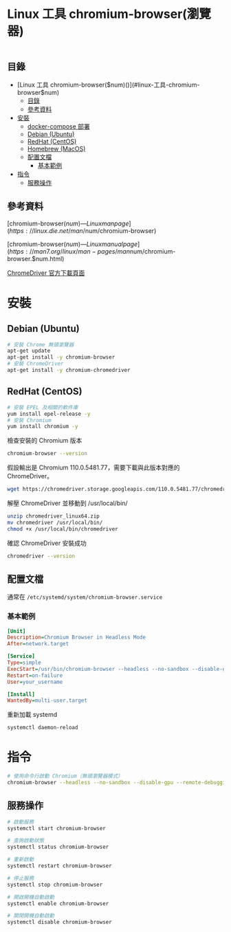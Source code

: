 # Linux 工具 chromium-browser(瀏覽器)

```
```

## 目錄

- [Linux 工具 chromium-browser($num)()](#linux-工具-chromium-browser$num)
  - [目錄](#目錄)
  - [參考資料](#參考資料)
- [安裝](#安裝)
  - [docker-compose 部署](#docker-compose-部署)
  - [Debian (Ubuntu)](#debian-ubuntu)
  - [RedHat (CentOS)](#redhat-centos)
  - [Homebrew (MacOS)](#homebrew-macos)
  - [配置文檔](#配置文檔)
    - [基本範例](#基本範例)
- [指令](#指令)
  - [服務操作](#服務操作)

## 參考資料

[chromium-browser($num) — Linux man page](https://linux.die.net/man/$num/chromium-browser)

[chromium-browser($num) — Linux manual page](https://man7.org/linux/man-pages/man$num/chromium-browser.$num.html)

[ChromeDriver 官方下載頁面](https://developer.chrome.com/docs/chromedriver/downloads?hl=zh-tw)

# 安裝

## Debian (Ubuntu)

```bash
# 安裝 Chrome 無頭瀏覽器
apt-get update
apt-get install -y chromium-browser
# 安裝 ChromeDriver
apt-get install -y chromium-chromedriver
```

## RedHat (CentOS)

```bash
# 安裝 EPEL 及相關的軟件庫
yum install epel-release -y
# 安裝 Chromium
yum install chromium -y
```

檢查安裝的 Chromium 版本

```bash
chromium-browser --version
```

假設輸出是 Chromium 110.0.5481.77，需要下載與此版本對應的 ChromeDriver。

```bash
wget https://chromedriver.storage.googleapis.com/110.0.5481.77/chromedriver_linux64.zip
```

解壓 ChromeDriver 並移動到 /usr/local/bin/

```bash
unzip chromedriver_linux64.zip
mv chromedriver /usr/local/bin/
chmod +x /usr/local/bin/chromedriver
```

確認 ChromeDriver 安裝成功

```bash
chromedriver --version
```

## 配置文檔

通常在 `/etc/systemd/system/chromium-browser.service`

### 基本範例

```ini
[Unit]
Description=Chromium Browser in Headless Mode
After=network.target

[Service]
Type=simple
ExecStart=/usr/bin/chromium-browser --headless --no-sandbox --disable-gpu --remote-debugging-port=9222
Restart=on-failure
User=your_username

[Install]
WantedBy=multi-user.target
```

重新加載 systemd

```bash
systemctl daemon-reload
```

# 指令

```bash
# 使用命令行啟動 Chromium（無頭瀏覽器模式）
chromium-browser --headless --no-sandbox --disable-gpu --remote-debugging-port=9222
```

## 服務操作

```bash
# 啟動服務
systemctl start chromium-browser

# 查詢啟動狀態
systemctl status chromium-browser

# 重新啟動
systemctl restart chromium-browser

# 停止服務
systemctl stop chromium-browser

# 開啟開機自動啟動
systemctl enable chromium-browser

# 關閉開機自動啟動
systemctl disable chromium-browser
```
